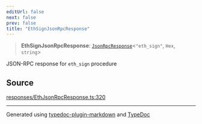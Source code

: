 ```yaml
---
editUrl: false
next: false
prev: false
title: "EthSignJsonRpcResponse"
---
```


> **EthSignJsonRpcResponse**: [`JsonRpcResponse`](/reference/tevm/jsonrpc/type-aliases/jsonrpcresponse/)\<`"eth_sign"`, `Hex`, `string`\>

JSON-RPC response for `eth_sign` procedure

## Source

[responses/EthJsonRpcResponse.ts:320](https://github.com/evmts/tevm-monorepo/blob/main/packages/procedures-spec/src/responses/EthJsonRpcResponse.ts#L320)

***
Generated using [typedoc-plugin-markdown](https://www.npmjs.com/package/typedoc-plugin-markdown) and [TypeDoc](https://typedoc.org/)

